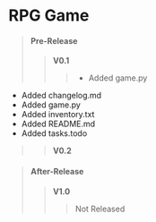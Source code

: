 # RPG Game

>#### Pre-Release
>>**V0.1**
>>> - Added game.py
- Added changelog.md
- Added game.py
- Added inventory.txt
- Added README.md
- Added tasks.todo

>>**V0.2**

>#### After-Release
>>**V1.0**
>>>Not Released
